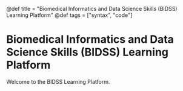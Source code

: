 @def title = "Biomedical Informatics and Data Science Skills (BIDSS) Learning Platform"
@def tags = ["syntax", "code"]

# Biomedical Informatics and Data Science Skills (BIDSS) Learning Platform

Welcome to the BIDSS Learning Platform.
